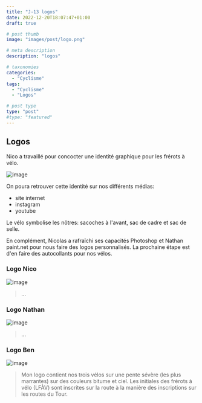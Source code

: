 ```yaml
---
title: "J-13 logos"
date: 2022-12-20T18:07:47+01:00
draft: true

# post thumb
image: "images/post/logo.png"

# meta description
description: "logos"

# taxonomies
categories: 
  - "Cyclisme"
tags:
  - "Cyclisme"
  - "Logos"

# post type
type: "post"
#type: "featured"
---
```


## Logos

Nico a travaillé pour concocter une identité graphique pour les frérots à vélo.

![image](../../images/post/logo.png)

On poura retrouver cette identité sur nos différents médias:
- site internet
- instagram
- youtube

Le vélo symbolise les nôtres: sacoches à l'avant, sac de cadre et sac de selle.

En complément, Nicolas a rafraîchi ses capacités Photoshop et Nathan paint.net pour nous faire des
logos personnalisés. La prochaine étape est d'en faire des autocollants pour nos vélos.

### Logo Nico

![image](../../images/post/logo_nico.png)

> ...

### Logo Nathan

![image](../../images/post/logo_nathan.png)

> ...

### Logo Ben

![image](../../images/post/logo_ben.png)

> Mon logo contient nos trois vélos sur une pente sévère (les plus marrantes) sur des couleurs
> bitume et ciel. Les initiales des frérots à vélo (LFÀV) sont inscrites sur la route à la manière
> des inscriptions sur les routes du Tour.
